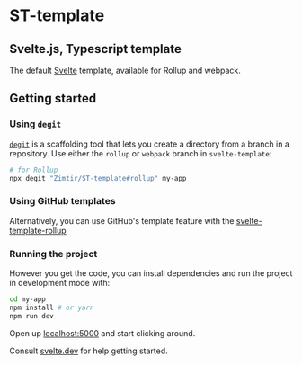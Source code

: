 # ST-template

## Svelte.js, Typescript template

The default [Svelte](https://github.com/sveltejs/template) template, available for Rollup and webpack.

## Getting started

### Using `degit`

[`degit`](https://github.com/Rich-Harris/degit) is a scaffolding tool that lets you create a directory from a branch in a repository. Use either the `rollup` or `webpack` branch in `svelte-template`:

```bash
# for Rollup
npx degit "Zimtir/ST-template#rollup" my-app
```

### Using GitHub templates

Alternatively, you can use GitHub's template feature with the [svelte-template-rollup](https://github.com/Zimtir/ST-template)

### Running the project

However you get the code, you can install dependencies and run the project in development mode with:

```bash
cd my-app
npm install # or yarn
npm run dev
```

Open up [localhost:5000](http://localhost:5000) and start clicking around.

Consult [svelte.dev](https://svelte.dev) for help getting started.
